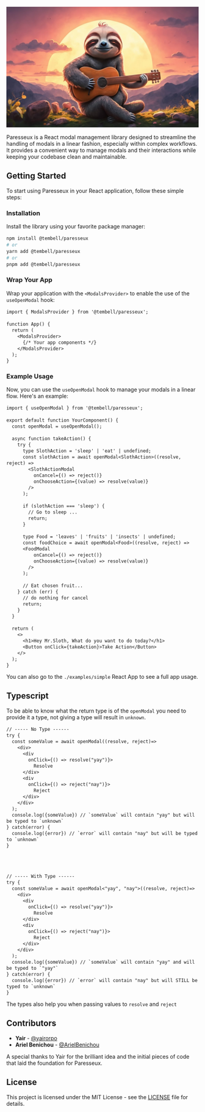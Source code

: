 ![Paresseux Logo](./docs/assets/artwork.jpg)

Paresseux is a React modal management library designed to streamline the handling of modals in a linear fashion, especially within complex workflows. It provides a convenient way to manage modals and their interactions while keeping your codebase clean and maintainable.

## Getting Started

To start using Paresseux in your React application, follow these simple steps:

### Installation

Install the library using your favorite package manager:

```bash
npm install @tembell/paresseux
# or
yarn add @tembell/paresseux
# or
pnpm add @tembell/paresseux
```

### Wrap Your App

Wrap your application with the `<ModalsProvider>` to enable the use of the `useOpenModal` hook:

```tsx
import { ModalsProvider } from '@tembell/paresseux';

function App() {
  return (
    <ModalsProvider>
      {/* Your app components */}
    </ModalsProvider>
  );
}
```

### Example Usage

Now, you can use the `useOpenModal` hook to manage your modals in a linear flow. Here's an example:

```tsx
import { useOpenModal } from '@tembell/paresseux';

export default function YourComponent() {
  const openModal = useOpenModal();

  async function takeAction() {
    try {
      type SlothAction = 'sleep' | 'eat' | undefined;
      const slothAction = await openModal<SlothAction>((resolve, reject) =>
        <SlothActionModal 
          onCancel={() => reject()}
          onChooseAction={(value) => resolve(value)}
        />
      );

      if (slothAction === 'sleep') {
        // Go to sleep ...
        return;
      }

      type Food = 'leaves' | 'fruits' | 'insects' | undefined;
      const foodChoice = await openModal<Food>((resolve, reject) =>
      <FoodModal 
          onCancel={() => reject()}
          onChooseAction={(value) => resolve(value)}
        />
      );

      // Eat chosen fruit...
    } catch (err) {
      // do nothing for cancel
      return; 
    }
  }

  return (
    <>
      <h1>Hey Mr.Sloth, What do you want to do today?</h1>
      <Button onClick={takeAction}>Take Action</Button>
    </>
  );
}
```

You can also go to the `./examples/simple` React App to see a full app usage.

## Typescript
To be able to know what the return type is of the `openModal` you need
to provide it a type, not giving a type will result in `unknown`.
```tsx
// ----- No Type ------
try {
  const someValue = await openModal((resolve, reject)=> 
    <div>
      <div 
        onClick={() => resolve("yay")}>
          Resolve
      </div>
      <div 
        onClick={() => reject("nay")}>
          Reject
      </div>
    </div>
  );
  console.log({someValue}) // `someValue` will contain "yay" but will be typed to `unknown` 
} catch(error) {
  console.log({error}) // `error` will contain "nay" but will be typed to `unknown` 
}




// ----- With Type ------
try {
  const someValue = await openModal<"yay", "nay">((resolve, reject)=> 
    <div>
      <div 
        onClick={() => resolve("yay")}>
          Resolve
      </div>
      <div 
        onClick={() => reject("nay")}>
          Reject
      </div>
    </div>
  );
  console.log({someValue}) // `someValue` will contain "yay" and will be typed to `"yay"` 
} catch(error) {
  console.log({error}) // `error` will contain "nay" but will STILL be typed to `unknown` 
}
```

The types also help you when passing values to `resolve` and `reject`


## Contributors

- **Yair** - [@yairorpo](https://github.com/yairorpo)
- **Ariel Benichou** - [@ArielBenichou](https://github.com/ArielBenichou)

A special thanks to Yair for the brilliant idea and the initial pieces of code that laid the foundation for Paresseux.

## License

This project is licensed under the MIT License - see the [LICENSE](LICENSE) file for details.
